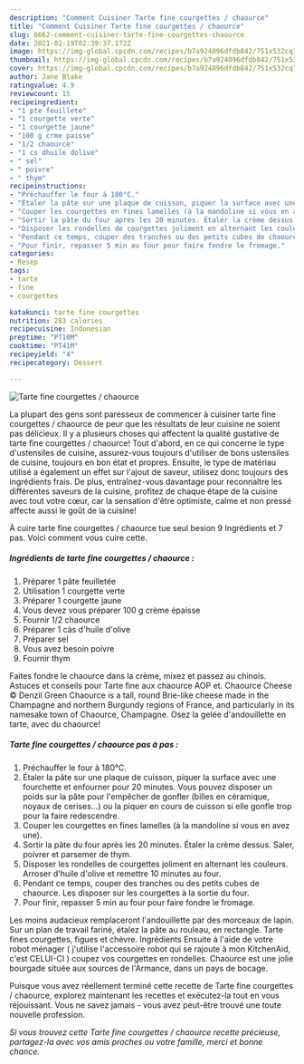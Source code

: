 ```yaml
---
description: "Comment Cuisiner Tarte fine courgettes / chaource"
title: "Comment Cuisiner Tarte fine courgettes / chaource"
slug: 6662-comment-cuisiner-tarte-fine-courgettes-chaource
date: 2021-02-19T02:39:37.172Z
image: https://img-global.cpcdn.com/recipes/b7a924896dfdb842/751x532cq70/tarte-fine-courgettes-chaource-photo-principale-de-la-recette.jpg
thumbnail: https://img-global.cpcdn.com/recipes/b7a924896dfdb842/751x532cq70/tarte-fine-courgettes-chaource-photo-principale-de-la-recette.jpg
cover: https://img-global.cpcdn.com/recipes/b7a924896dfdb842/751x532cq70/tarte-fine-courgettes-chaource-photo-principale-de-la-recette.jpg
author: Jane Blake
ratingvalue: 4.9
reviewcount: 15
recipeingredient:
- "1 pte feuillete"
- "1 courgette verte"
- "1 courgette jaune"
- "100 g crme paisse"
- "1/2 chaource"
- "1 cs dhuile dolive"
- " sel"
- " poivre"
- " thym"
recipeinstructions:
- "Préchauffer le four à 180°C."
- "Étaler la pâte sur une plaque de cuisson, piquer la surface avec une fourchette et enfourner pour 20 minutes. Vous pouvez disposer un poids sur la pâte pour l&#39;empêcher de gonfler (billes en céramique, noyaux de cerises...) ou la piquer en cours de cuisson si elle gonfle trop pour la faire redescendre."
- "Couper les courgettes en fines lamelles (à la mandoline si vous en avez une)."
- "Sortir la pâte du four après les 20 minutes. Étaler la crème dessus. Saler, poivrer et parsemer de thym."
- "Disposer les rondelles de courgettes joliment en alternant les couleurs. Arroser d&#39;huile d&#39;olive et remettre 10 minutes au four."
- "Pendant ce temps, couper des tranches ou des petits cubes de chaource. Les disposer sur les courgettes à la sortie du four."
- "Pour finir, repasser 5 min au four pour faire fondre le fromage."
categories:
- Resep
tags:
- tarte
- fine
- courgettes

katakunci: tarte fine courgettes 
nutrition: 283 calories
recipecuisine: Indonesian
preptime: "PT10M"
cooktime: "PT41M"
recipeyield: "4"
recipecategory: Dessert

---
```



![Tarte fine courgettes / chaource](https://img-global.cpcdn.com/recipes/b7a924896dfdb842/751x532cq70/tarte-fine-courgettes-chaource-photo-principale-de-la-recette.jpg)

La plupart des gens sont paresseux de commencer à cuisiner tarte fine courgettes / chaource de peur que les résultats de leur cuisine ne soient pas délicieux. Il y a plusieurs choses qui affectent la qualité gustative de tarte fine courgettes / chaource! Tout d'abord, en ce qui concerne le type d'ustensiles de cuisine, assurez-vous toujours d'utiliser de bons ustensiles de cuisine, toujours en bon état et propres. Ensuite, le type de matériau utilisé a également un effet sur l'ajout de saveur, utilisez donc toujours des ingrédients frais. De plus, entraînez-vous davantage pour reconnaître les différentes saveurs de la cuisine, profitez de chaque étape de la cuisine avec tout votre cœur, car la sensation d'être optimiste, calme et non pressé affecte aussi le goût de la cuisine!

<!--inarticleads1-->

À cuire tarte fine courgettes / chaource tue seul besion 9 Ingrédients et 7 pas. Voici comment vous cuire cette.

##### Ingrédients de tarte fine courgettes / chaource :

1. Préparer 1 pâte feuilletée
1. Utilisation 1 courgette verte
1. Préparer 1 courgette jaune
1. Vous devez vous préparer 100 g crème épaisse
1. Fournir 1/2 chaource
1. Préparer 1 càs d&#39;huile d&#39;olive
1. Préparer  sel
1. Vous avez besoin  poivre
1. Fournir  thym


Faites fondre le chaource dans la crème, mixez et passez au chinois. Astuces et conseils pour Tarte fine aux chaource AOP et. Chaource Cheese © Denzil Green Chaource is a tall, round Brie-like cheese made in the Champagne and northern Burgundy regions of France, and particularly in its namesake town of Chaource, Champagne. Osez la gelée d&#39;andouillette en tarte, avec du chaource! 

<!--inarticleads2-->

##### Tarte fine courgettes / chaource pas à pas :

1. Préchauffer le four à 180°C.
1. Étaler la pâte sur une plaque de cuisson, piquer la surface avec une fourchette et enfourner pour 20 minutes. Vous pouvez disposer un poids sur la pâte pour l&#39;empêcher de gonfler (billes en céramique, noyaux de cerises...) ou la piquer en cours de cuisson si elle gonfle trop pour la faire redescendre.
1. Couper les courgettes en fines lamelles (à la mandoline si vous en avez une).
1. Sortir la pâte du four après les 20 minutes. Étaler la crème dessus. Saler, poivrer et parsemer de thym.
1. Disposer les rondelles de courgettes joliment en alternant les couleurs. Arroser d&#39;huile d&#39;olive et remettre 10 minutes au four.
1. Pendant ce temps, couper des tranches ou des petits cubes de chaource. Les disposer sur les courgettes à la sortie du four.
1. Pour finir, repasser 5 min au four pour faire fondre le fromage.


Les moins audacieux remplaceront l&#39;andouillette par des morceaux de lapin. Sur un plan de travail fariné, étalez la pâte au rouleau, en rectangle. Tarte fines courgettes, figues et chèvre. Ingrédients Ensuite à l&#39;aide de votre robot ménager ( j&#39;utilise l&#39;accessoire robot qui se rajoute à mon KitchenAid, c&#39;est CELUI-CI ) coupez vos courgettes en rondelles. Chaource est une jolie bourgade située aux sources de l&#39;Armance, dans un pays de bocage. 

<!--inarticleads1-->

<p>
Puisque vous avez réellement terminé cette recette de Tarte fine courgettes / chaource, explorez maintenant les recettes et exécutez-la tout en vous réjouissant. Vous ne savez jamais - vous avez peut-être trouvé une toute nouvelle profession.
</p>

<p>
<i>Si vous trouvez cette Tarte fine courgettes / chaource recette précieuse, partagez-la avec vos amis proches ou votre famille, merci et bonne chance.</i>
</p>
